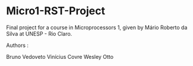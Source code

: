 # Micro1-RST-Project

Final project for a course in Microprocessors 1, given by Mário Roberto da Silva at UNESP - Rio Claro. 


Authors :

Bruno Vedoveto
Vinícius Covre
Wesley Otto 
